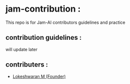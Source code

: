 # jam-contribution :

This repo is for Jam-AI contributors guidelines and practice

## contribution guidelines :

will update later

## contributers :

- [Lokeshwaran M (Founder)](https://github.com/Lokeshwaran-M)






